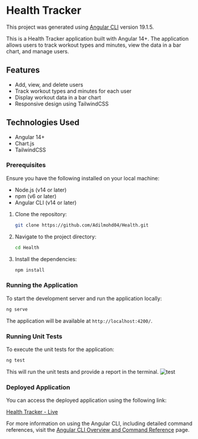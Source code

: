 # Health Tracker

This project was generated using [Angular CLI](https://github.com/angular/angular-cli) version 19.1.5.

This is a Health Tracker application built with Angular 14+. The application allows users to track workout types and minutes, view the data in a bar chart, and manage users.

## Features

- Add, view, and delete users
- Track workout types and minutes for each user
- Display workout data in a bar chart
- Responsive design using TailwindCSS

## Technologies Used

- Angular 14+
- Chart.js
- TailwindCSS


### Prerequisites

Ensure you have the following installed on your local machine:

- Node.js (v14 or later)
- npm (v6 or later)
- Angular CLI (v14 or later)


1. Clone the repository:

   ```bash
   git clone https://github.com/Adilmohd04/Health.git
   ```

2. Navigate to the project directory:

   ```bash
   cd Health
   ```

3. Install the dependencies:

   ```bash
   npm install
   ```

### Running the Application

To start the development server and run the application locally:

```bash
ng serve
```

The application will be available at `http://localhost:4200/`.

### Running Unit Tests

To execute the unit tests for the application:

```bash
ng test
```

This will run the unit tests and provide a report in the terminal.
![test](https://github.com/user-attachments/assets/4614b249-83cd-4a07-ae37-46a088be8938)

### Deployed Application
You can access the deployed application using the following link:

[Health  Tracker - Live](health-psi.vercel.app)


For more information on using the Angular CLI, including detailed command references, visit the [Angular CLI Overview and Command Reference](https://angular.dev/tools/cli) page.
